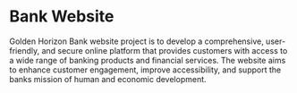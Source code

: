 # Bank Website
Golden Horizon Bank website project is to develop a comprehensive, user-friendly, and secure online platform that provides customers with access to a wide range of banking products and financial services. The website aims to enhance customer engagement, improve accessibility, and support the banks mission of human and economic development. 
 
 
